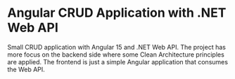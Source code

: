 ﻿# Angular CRUD Application with .NET Web API

Small CRUD application with Angular 15 and .NET Web API. The project has more focus on the backend side where some Clean Architecture principles are applied. The frontend is just a simple Angular application that consumes the Web API.